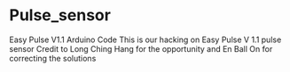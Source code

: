 # Pulse_sensor
Easy Pulse V1.1  Arduino Code
This is our hacking on Easy Pulse V 1.1 pulse sensor 
Credit to Long Ching Hang for the opportunity and En Ball On for correcting the solutions
